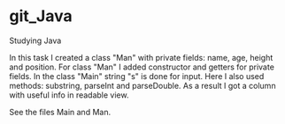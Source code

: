 # git_Java
Studying Java

In this task I created a class "Man" with private fields: name, age, height and position.
For class "Man" I added constructor and getters for private fields.
In the class "Main" string "s" is done for input. Here I also used methods: substring, parseInt and parseDouble.
As a result I got a column with useful info in readable view.

See the files Main and Man.
